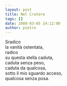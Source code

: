 ```yaml
---
layout: post
title: Nel Cratere
tags: []
date: 2009-03-05 14:12:00
author: pietro
---
```

Sradico<br/>la vanità ostentata,<br/>radico<br/>su questa stella caduta,<br/>caduta senza peso,<br/>caduta da qualcosa,<br/>sotto il mio sguardo acceso,<br/>qualcosa senza posa.
